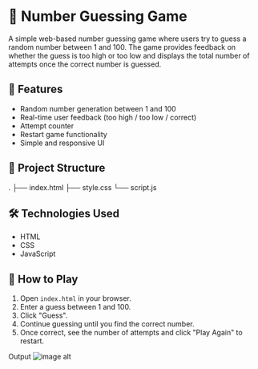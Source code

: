 # 🎯 Number Guessing Game

A simple web-based number guessing game where users try to guess a random number between 1 and 100. The game provides feedback on whether the guess is too high or too low and displays the total number of attempts once the correct number is guessed.

## 🚀 Features

- Random number generation between 1 and 100
- Real-time user feedback (too high / too low / correct)
- Attempt counter
- Restart game functionality
- Simple and responsive UI

## 📂 Project Structure

.
├── index.html 
├── style.css 
└── script.js

## 🛠️ Technologies Used

- HTML
- CSS
- JavaScript 

## 🧠 How to Play

1. Open `index.html` in your browser.
2. Enter a guess between 1 and 100.
3. Click "Guess".
4. Continue guessing until you find the correct number.
5. Once correct, see the number of attempts and click "Play Again" to restart.


Output
![image alt](<img width="1110" height="782" alt="image" src="https://github.com/user-attachments/assets/54ed3281-a4a5-4c3b-ba93-97957b041f76" />)

